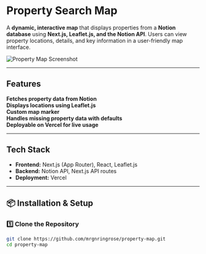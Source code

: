 # Property Search Map

A **dynamic, interactive map** that displays properties from a **Notion database** using **Next.js, Leaflet.js, and the Notion API**. Users can view property locations, details, and key information in a user-friendly map interface.

![Property Map Screenshot](https://imgur.com/a/ck83lWa)

---

## Features

**Fetches property data from Notion**  
**Displays locations using Leaflet.js**  
**Custom map marker**  
**Handles missing property data with defaults**  
**Deployable on Vercel for live usage**  

---

## Tech Stack

- **Frontend:** Next.js (App Router), React, Leaflet.js
- **Backend:** Notion API, Next.js API routes
- **Deployment:** Vercel

---

## 📦 Installation & Setup

### 1️⃣ **Clone the Repository**
```sh
git clone https://github.com/mrgnringrose/property-map.git
cd property-map